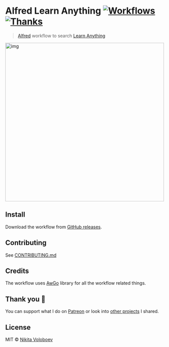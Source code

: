 # Alfred Learn Anything [![Workflows](https://img.shields.io/badge/More%20Workflows-🎩-purple.svg)](https://github.com/learn-anything/alfred-workflows) [![Thanks](https://img.shields.io/badge/Say%20Thanks-💗-ff69b4.svg)](https://www.patreon.com/nikitavoloboev)
> [Alfred](https://www.alfredapp.com/) workflow to search [Learn Anything](https://learn-anything.xyz/)

<img src="https://i.imgur.com/avMYwZR.png" width="500" alt="img">

## Install
Download the workflow from [GitHub releases](../../releases/latest).

## Contributing
See [CONTRIBUTING.md](CONTRIBUTING.md)

## Credits
The workflow uses [AwGo](https://github.com/deanishe/awgo) library for all the workflow related things.

## Thank you 💜
You can support what I do on [Patreon](https://www.patreon.com/nikitavoloboev) or look into [other projects](https://nikitavoloboev.xyz/projects) I shared.

## License
MIT © [Nikita Voloboev](https://www.nikitavoloboev.xyz)
